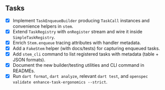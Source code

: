 ## Tasks
- [x] Implement `TaskEnqueueBuilder` producing `TaskCall` instances and convenience helpers in `stem`.
- [x] Extend `TaskRegistry` with `onRegister` stream and wire it inside `SimpleTaskRegistry`.
- [x] Enrich `Stem.enqueue` tracing attributes with handler metadata.
- [x] Add a `FakeStem` helper (with docs/tests) for capturing enqueued tasks.
- [x] Add `stem_cli` command to list registered tasks with metadata (table + JSON formats).
- [x] Document the new builder/testing utilities and CLI command in READMEs.
- [x] Run `dart format`, `dart analyze`, relevant `dart test`, and `openspec validate enhance-task-ergonomics --strict`.
